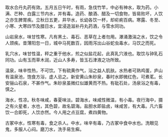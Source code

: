 取水合丹丸药有效。五月五日午时，有雨，急伐竹竿，中必有神水，取为药。小满、芒种、白露三节内水，并有毒。造药、酿酒、醋及一切食物，皆易败坏，人饮之亦生脾胃疾。立秋日五更，井华水，长幼各饮一杯，却疟痢百病。寒露、冬至、小寒、大寒四节及腊日水，宜浸造滋补丹丸药酒，与雪水同功。

山岩泉水，味甘性寒。凡有黑土、毒石、恶草在上者勿用。瀑涌激湍之水，饮之令人颈疾。昔薄阳忽一日，城中马死数百，因雨泻出山谷蛇虫毒水，马饮之而死。

乳穴水，味甘性温，秤之重于他水，煎之似盐花起，此真乳穴液也。取饮与钟乳石同功。山有玉而草木润，近山人多寿，皆玉石津液之功所致。

温泉，味辛性热，不可饮。下有硫黄作气，浴之益人肌肤。水热者可熟鸡蛋，庐山有温泉池，饱食方浴，虚人忌之。新安黄山朱砂泉，春时水即微红色，可煮茗。长安骊山石泉，不甚作气。朱砂泉虽微红似雄黄而不热。有砒石处，汤泉浴之有毒，慎之。

海水，性凉。秋冬味咸，春夏味淡。碧海水，味咸性微温，有小毒。夜行海中，摄之有火星者，水也，其色碧，故名碧海。盐胆水即盐卤，味咸苦，有大毒。凡六畜饮一合即死，人饮亦然。今人用之点豆腐，煮四黄物。

古冢中水，性寒有毒，食之杀人。中水，味辛有毒，乃古冢中食中水也。洗眼见鬼，多服人心闷。磨刀水，洗手易生癣。